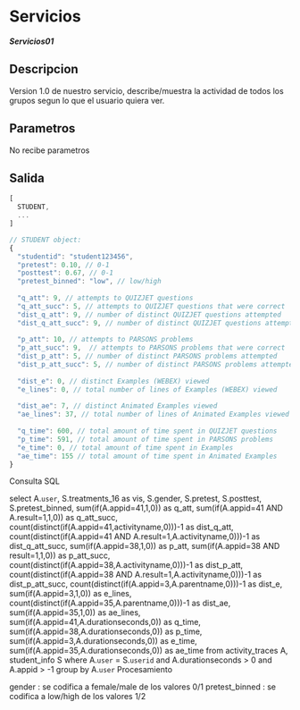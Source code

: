 <h1>Servicios  </h1>

 ***Servicios01*** 

<h2>Descripcion </h2>

Version 1.0 de nuestro servicio, describe/muestra la actividad de todos los grupos segun lo que el usuario quiera ver.

<h2>Parametros</h2>

No recibe parametros

<h2>Salida</h2>

```javascript
[
  STUDENT,
  ...
]

// STUDENT object:
{
  "studentid": "student123456",
  "pretest": 0.10, // 0-1
  "posttest": 0.67, // 0-1
  "pretest_binned": "low", // low/high
  
  "q_att": 9, // attempts to QUIZJET questions 
  "q_att_succ": 5, // attempts to QUIZJET questions that were correct
  "dist_q_att": 9, // number of distinct QUIZJET questions attempted
  "dist_q_att_succ": 9, // number of distinct QUIZJET questions attempted correclty at least once
  
  "p_att": 10, // attempts to PARSONS problems
  "p_att_succ": 9,  // attempts to PARSONS problems that were correct
  "dist_p_att": 5, // number of distinct PARSONS problems attempted
  "dist_p_att_succ": 5, // number of distinct PARSONS problems attempted correclty at least once
  
  "dist_e": 0, // distinct Examples (WEBEX) viewed
  "e_lines": 0, // total number of lines of Examples (WEBEX) viewed
  
  "dist_ae": 7, // distinct Animated Examples viewed
  "ae_lines": 37, // total number of lines of Animated Examples viewed
  
  "q_time": 600, // total amount of time spent in QUIZJET questions
  "p_time": 591, // total amount of time spent in PARSONS problems
  "e_time": 0, // total amount of time spent in Examples
  "ae_time": 155 // total amount of time spent in Animated Examples
}
```
Consulta SQL

select A.`user`, S.treatments_16 as vis, S.gender, S.pretest, S.posttest, S.pretest_binned,
	sum(if(A.appid=41,1,0)) as q_att, 
	sum(if(A.appid=41 AND A.result=1,1,0)) as q_att_succ, 
	count(distinct(if(A.appid=41,activityname,0)))-1 as dist_q_att, 
	count(distinct(if(A.appid=41 AND A.result=1,A.activityname,0)))-1 as dist_q_att_succ, 
	sum(if(A.appid=38,1,0)) as p_att, 
	sum(if(A.appid=38 AND result=1,1,0)) as p_att_succ, 
	count(distinct(if(A.appid=38,A.activityname,0)))-1 as dist_p_att, 
	count(distinct(if(A.appid=38 AND A.result=1,A.activityname,0)))-1 as dist_p_att_succ, 
	count(distinct(if(A.appid=3,A.parentname,0)))-1 as dist_e, 
	sum(if(A.appid=3,1,0)) as e_lines, 
	count(distinct(if(A.appid=35,A.parentname,0)))-1 as dist_ae, 
	sum(if(A.appid=35,1,0)) as ae_lines, 
	sum(if(A.appid=41,A.durationseconds,0)) as q_time, 
	sum(if(A.appid=38,A.durationseconds,0)) as p_time, 
	sum(if(A.appid=3,A.durationseconds,0)) as e_time, 
	sum(if(A.appid=35,A.durationseconds,0)) as ae_time 
from activity_traces A, student_info S 
	where A.`user` = S.`userid` and A.durationseconds > 0 and A.appid > -1 
	group by A.`user`
Procesamiento

gender : se codifica a female/male de los valores 0/1
pretest_binned : se codifica a low/high de los valores 1/2
